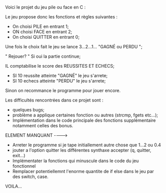 Voici le projet du jeu pile ou face en C :

Le jeu propose donc les fonctions et règles suivantes :

- On choisi PILE en entrant 1;
- ON choisi FACE en entrant 2;
- On choisi QUITTER en entrant 0;

Une fois le choix fait le jeu se lance 3...2...1... "GAGNÉ ou PERDU ";

"  Rejouer?  " Si oui la partie continue; 

IL comptabilise le score des REUSSITES ET ECHECS; 

- SI 10 reussite atteinte "GAGNÉ" le jeu s'arrete;
- SI 10 echecs atteinte "PERDU" le jeu s'arrete;

Sinon on recommance le programme pour jouer encore. 


Les difficultés rencontrées dans ce projet sont :

- quelques bugs;
- problème a applique certaines fonction ou autres (strcmp, fgets etc...);
- Implémentation dans le code principale des fonctions supplémentaire notamment celles des bonus.


ELEMENT MANQUANT ----> 
- Arreter le programme si je tape initiallement autre chose que 1...2 ou 0.4
- jouter a l'option quitter les différentes synthaxe accepter (q, quitter, exit...)
- Implémentater la fonctions qui minuscule dans le code du jeu fonctionnel
- Remplacer potentiellemnt l'enorme quantite de if else dans le jeu par des switch, case.



VOILA...
  
